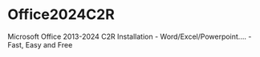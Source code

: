 # Office2024C2R
Microsoft Office 2013-2024 C2R Installation - Word/Excel/Powerpoint.... - Fast, Easy and Free
